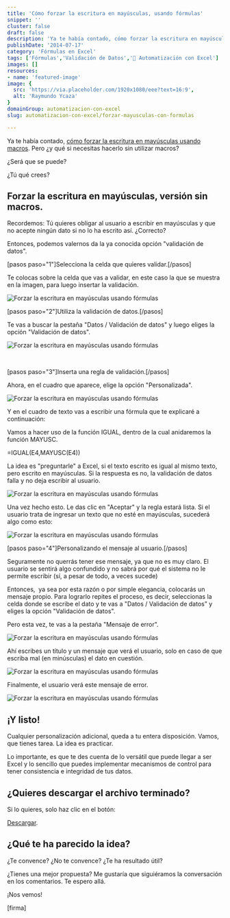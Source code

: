 ```yaml
---
title: 'Cómo forzar la escritura en mayúsculas, usando fórmulas'
snippet: ''
cluster: false
draft: false 
description: 'Ya te había contado, cómo forzar la escritura en mayúsculas usando macros. Pero ¿y qué si necesitas hacerlo sin utilizar macros?'
publishDate: '2014-07-17'
category: 'Fórmulas en Excel'
tags: ['Fórmulas','Validación de Datos','🤖 Automatización con Excel']
images: []
resources: 
- name: 'featured-image'
image: {
  src: 'https://via.placeholder.com/1920x1080/eee?text=16:9',
  alt: 'Raymundo Ycaza'
}
domainGroup: automatizacion-con-excel
slug: automatizacion-con-excel/forzar-mayusculas-con-formulas

---
```


Ya te había contado, [cómo forzar la escritura en mayúsculas usando macros](http://raymundoycaza.com/forzar-la-escritura-en-mayusculas-usando-vba/ "Cómo forzar la escritura en mayúsculas, usando VBA"). Pero ¿y qué si necesitas hacerlo sin utilizar macros?

¿Será que se puede?

¿Tú qué crees?

## Forzar la escritura en mayúsculas, versión sin macros.

Recordemos: Tú quieres obligar al usuario a escribir en mayúsculas y que no acepte ningún dato si no lo ha escrito así. ¿Correcto?

Entonces, podemos valernos da la ya conocida opción "validación de datos".

\[pasos paso="1"\]Selecciona la celda que quieres validar.\[/pasos\]

Te colocas sobre la celda que vas a validar, en este caso la que se muestra en la imagen, para luego insertar la validación.

![Forzar la escritura en mayúsculas usando fórmulas](images/forzar-la-escritura-en-mayusculas-usando-formulas_002.png)

\[pasos paso="2"\]Utiliza la validación de datos.\[/pasos\]

Te vas a buscar la pestaña "Datos / Validación de datos" y luego eliges la opción "Validación de datos".

![Forzar la escritura en mayúsculas usando fórmulas](images/forzar-la-escritura-en-mayusculas-usando-formulas_001.png)

 

\[pasos paso="3"\]Inserta una regla de validación.\[/pasos\]

Ahora, en el cuadro que aparece, elige la opción "Personalizada".

![Forzar la escritura en mayúsculas usando fórmulas](images/forzar-la-escritura-en-mayusculas-usando-formulas_003.png)

Y en el cuadro de texto vas a escribir una fórmula que te explicaré a continuación:

Vamos a hacer uso de la función IGUAL, dentro de la cual anidaremos la función MAYUSC.

\=IGUAL(E4,MAYUSC(E4))

La idea es "preguntarle" a Excel, si el texto escrito es igual al mismo texto, pero escrito en mayúsculas. Si la respuesta es no, la validación de datos falla y no deja escribir al usuario.

![Forzar la escritura en mayúsculas usando fórmulas](images/forzar-la-escritura-en-mayusculas-usando-formulas_004.png)

Una vez hecho esto. Le das clic en "Aceptar" y la regla estará lista. Si el usuario trata de ingresar un texto que no esté en mayúsculas, sucederá algo como esto:

![Forzar la escritura en mayúsculas usando fórmulas](images/forzar-la-escritura-en-mayusculas-usando-formulas_005.png)

\[pasos paso="4"\]Personalizando el mensaje al usuario.\[/pasos\]

Seguramente no querrás tener ese mensaje, ya que no es muy claro. El usuario se sentirá algo confundido y no sabrá por qué el sistema no le permite escribir (sí, a pesar de todo, a veces sucede)

Entonces,  ya sea por esta razón o por simple elegancia, colocarás un mensaje propio. Para lograrlo repites el proceso, es decir, seleccionas la celda donde se escribe el dato y te vas a "Datos / Validación de datos" y eliges la opción "Validación de datos".

Pero esta vez, te vas a la pestaña "Mensaje de error".

![Forzar la escritura en mayúsculas usando fórmulas](images/forzar-la-escritura-en-mayusculas-usando-formulas_006.png)

Ahí escribes un título y un mensaje que verá el usuario, solo en caso de que escriba mal (en minúsculas) el dato en cuestión.

![Forzar la escritura en mayúsculas usando fórmulas](images/forzar-la-escritura-en-mayusculas-usando-formulas_007.png)

Finalmente, el usuario verá este mensaje de error.

![Forzar la escritura en mayúsculas usando fórmulas](images/forzar-la-escritura-en-mayusculas-usando-formulas_008.png)

## ¡Y listo!

Cualquier personalización adicional, queda a tu entera disposición. Vamos, que tienes tarea. La idea es practicar.

Lo importante, es que te des cuenta de lo versátil que puede llegar a ser Excel y lo sencillo que puedes implementar mecanismos de control para tener consistencia e integridad de tus datos.

## ¿Quieres descargar el archivo terminado?

Si lo quieres, solo haz clic en el botón:

[Descargar](http://raymundoycaza.com/wp-content/uploads//forzar-la-escritura-en-mayusculas-usando-formulas.xlsx "Descargar el archivo terminado").

## ¿Qué te ha parecido la idea?

¿Te convence? ¿No te convence? ¿Te ha resultado útil?

¿Tienes una mejor propuesta? Me gustaría que siguiéramos la conversación en los comentarios. Te espero allá.

¡Nos vemos!

\[firma\]
